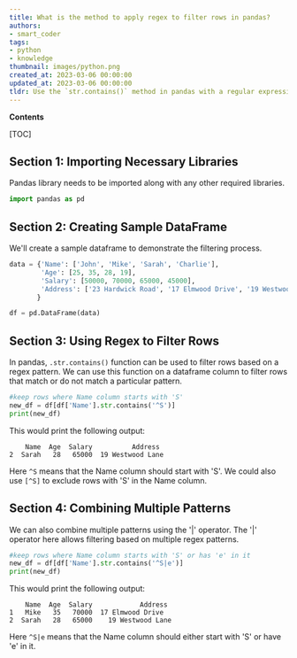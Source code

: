 ```yaml
---
title: What is the method to apply regex to filter rows in pandas?
authors:
- smart_coder
tags:
- python
- knowledge
thumbnail: images/python.png
created_at: 2023-03-06 00:00:00
updated_at: 2023-03-06 00:00:00
tldr: Use the `str.contains()` method in pandas with a regular expression pattern to filter rows based on text matches.
---
```


**Contents**

[TOC]

## Section 1: Importing Necessary Libraries

Pandas library needs to be imported along with any other required libraries. 

```python
import pandas as pd
```


## Section 2: Creating Sample DataFrame
 
We'll create a sample dataframe to demonstrate the filtering process. 

```python
data = {'Name': ['John', 'Mike', 'Sarah', 'Charlie'],
        'Age': [25, 35, 28, 19],
        'Salary': [50000, 70000, 65000, 45000],
        'Address': ['23 Hardwick Road', '17 Elmwood Drive', '19 Westwood Lane', '11 Albert Street']
       }

df = pd.DataFrame(data)
```

## Section 3: Using Regex to Filter Rows

In pandas, `.str.contains()` function can be used to filter rows based on a regex pattern. We can use this function on a dataframe column to filter rows that match or do not match a particular pattern. 

```python
#keep rows where Name column starts with 'S'
new_df = df[df['Name'].str.contains('^S')]
print(new_df)
```

This would print the following output:

```
    Name  Age  Salary          Address
2  Sarah   28   65000  19 Westwood Lane
```

Here `^S` means that the Name column should start with 'S'. We could also use `[^S]` to exclude rows with 'S' in the Name column.

## Section 4: Combining Multiple Patterns

We can also combine multiple patterns using the '|' operator. The '|' operator here allows filtering based on multiple regex patterns.

```python
#keep rows where Name column starts with 'S' or has 'e' in it
new_df = df[df['Name'].str.contains('^S|e')]
print(new_df)
```

This would print the following output:

```
    Name  Age  Salary            Address
1   Mike   35   70000  17 Elmwood Drive
2  Sarah   28   65000    19 Westwood Lane
```

Here `^S|e` means that the Name column should either start with 'S' or have 'e' in it.
